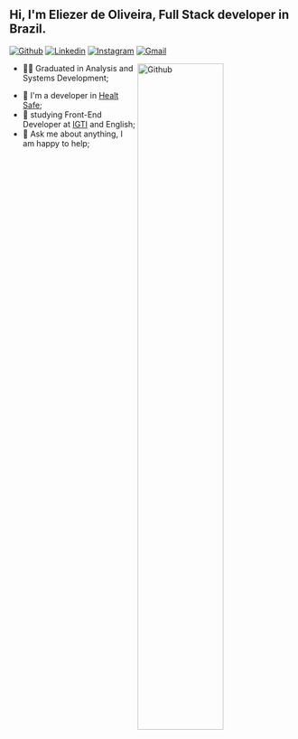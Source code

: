  ## Hi, I'm Eliezer de Oliveira, Full Stack developer in Brazil.

[![Github](https://img.shields.io/badge/-Github-000?style=flat&logo=Github&logoColor=white)](https://github.com/eliezereoc)
[![Linkedin](https://img.shields.io/badge/-LinkedIn-blue?style=flat&logo=Linkedin&logoColor=white)](https://linkedin.com/in/eliezer-oliveira-cardoso-260354165)
[![Instagram](https://img.shields.io/badge/-Instagram-c13584?style=flat&labelColor=c13584&logo=instagram&logoColor=white)](https://www.instagram.com/eliezer_oc/)
[![Gmail](https://img.shields.io/badge/-Gmail-c14438?style=flat&logo=Gmail&logoColor=white)](mailto:eliezeroc@gmail.com)

<img width="55%" align="right" alt="Github" src="https://raw.githubusercontent.com/onimur/.github/master/.resources/git-header.svg" />


- 👨‍🎓 Graduated in Analysis and Systems Development;
<!-- - 🎓 Postgraduate specialization in Java technology; -->
- 💼 I'm a developer in [Healt Safe](https://);
- 🌱 studying Front-End Developer at [IGTI](https://www.igti.com.br/) and English;
- 💬 Ask me about anything, I am happy to help;


<!--
**eliezereoc/eliezereoc** is a ✨ _special_ ✨ repository because its `README.md` (this file) appears on your GitHub profile.

Here are some ideas to get you started:

- 🔭 I’m currently working on ...
- 🌱 I’m currently learning ...
- 👯 I’m looking to collaborate on ...
- 🤔 I’m looking for help with ...
- 💬 Ask me about ...
- 📫 How to reach me: ...
- 😄 Pronouns: ...
- ⚡ Fun fact: ...
-->

